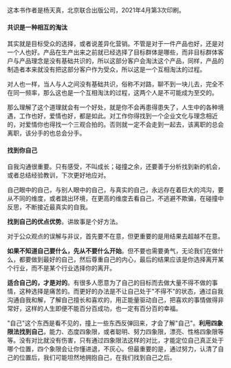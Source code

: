 这本书作者是杨天真，北京联合出版公司，2021年4月第3次印刷。

#### 共识是一种相互的淘汰

其实就是目标受众的选择，或者说差异化营销。不管是对于一件产品也好，还是对一个人也好。产品在生产出来之前就已经选择了目标群体是哪些，而非目标群体客户与产品理念是没有基础共识的，所以这部分客户会淘汰这个产品，同样，产品的制造者本来就没有把这部分客户作为受众，所以这是一个互相淘汰的过程。

对人也一样，当人与人之间没有基础共识，俗称不对路，聊不到一块儿去，完全不在同一频率，那么这也是一个互相淘汰的过程，这两个人是不可能成为至交的。

那么理解了这个道理就会有一个好处，就是你不会再患得患失了，人生中的各种境遇，工作也好，爱情也好，都是如此。对工作你得找到一个企业文化与理念相近的，对爱情你也得找一个三观合拍的。否则就一定不会走到一起去，该离职的总会离职，该分手的也总会分手。

#### 找到你自己

自我沟通很重要。只有感受，不叫成长；碰撞之余，还要善于分析找到新的机会，或者总结经验教训，下次更好地应对。

自己眼中的自己，与别人眼中的自己，与真实的自己，永远存在着巨大的鸿沟，要从不同的维度，或者跳出环境，在更高的维度去看自己，不逃避不欺骗，在碰撞中反思，不断接近最真实的自我。

**找到自己的优点优势**。讲故事是个好方法。

对于公众观点的误解与非议，首先要不在意，但更重要的是用结果去超越不在意。

**如果不知道自己要什么，先从不要什么开始**。但不要也需要勇气，无论我们在做什么，都要做到最好的自己，然后尊重自己的内心，最后的结果应该是你选择离开某个行业，而不是某个行业选择你的离开。

**适合自己的，才是对的**。有很多人愿意为了自己的目标而去做大量不得不做的事情，这种选择是痛苦的。而更好的办法是不让自己处于"不得不"的状态，通过自我沟通自我和解，了解自己擅长和喜欢的，用正能量驱动自己，把喜欢的事情做得非常好，这样的人生即便不能百分百成功，也一定有百分百的幸福。

"自己"这个东西是看不见的，撞上一些东西反弹回来，才会了解"自己"。**利用四象限法找到自己**，能力、态度四象限，或者聪明、努力四象限，漂亮、性格四象限等等。没有对比就没有伤害，只有通过四象限法这样的对比，才能定位自己真正处于哪个位置，四个象限会让你懂进退，不灰心。但最重要的是，通过努力，认清了自己的位置后，我们可能坦然地拥抱自己，在我们找到自己之后。